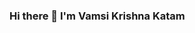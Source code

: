 ### Hi there 👋 I'm Vamsi Krishna Katam 

<!--
**kvamsi7/kvamsi7** is a ✨ _special_ ✨ repository because its `README.md` (this file) appears on your GitHub profile.

Here are some ideas to get you started:
-->
<!--
 - 🔭 I’m currently working Project Engineer ...
 - 🌱  Machine Learining and Deep Learing ...
 - 👯 I’m looking to collaborate on some open projects ...
 - 💬 Ask me about any thing on Machine Learning, Deep Learing and Python...
 - 🤔 I’m looking for help with ... 
 - 📫 How to reach me: ...
 - 😄 Pronouns: ...
 - ⚡ Fun fact: ...  -->
